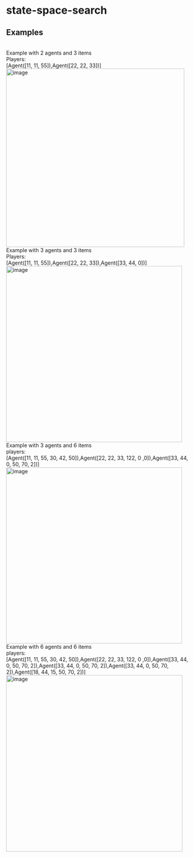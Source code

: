# state-space-search
## Examples
<br>
Example with 2 agents and 3 items <br>
Players: <br>
[Agent([11, 11, 55]),Agent([22, 22, 33])] 
 <br>
<img width="480" alt="image" src="https://user-images.githubusercontent.com/90526270/202851038-ef9ba7f1-7276-4db9-859f-27601f7e7b98.png">
<br>
Example with 3 agents and 3 items <br>
Players: <br>
[Agent([11, 11, 55]),Agent([22, 22, 33]),Agent([33, 44, 0])] 
 <br>
<img width="474" alt="image" src="https://user-images.githubusercontent.com/90526270/202851233-cd11a392-f55a-441d-8304-9aff2437d0b0.png">
<br>
Example with 3 agents and 6 items <br>
players: <br>
[Agent([11, 11, 55, 30, 42, 50]),Agent([22, 22, 33, 122, 0 ,0]),Agent([33, 44, 0, 50, 70, 2])] 
 <br>
<img width="474" alt="image" src="https://user-images.githubusercontent.com/90526270/202851344-121b415e-4aee-4662-88f7-945686c633cc.png">
<br>
Example with 6 agents and 6 items <br>
players: <br>
[Agent([11, 11, 55, 30, 42, 50]),Agent([22, 22, 33, 122, 0 ,0]),Agent([33, 44, 0, 50, 70, 2]),Agent([33, 44, 0, 50, 70, 2]),Agent([33, 44, 0, 50, 70, 2]),Agent([18, 44, 15, 50, 70, 2])]
<img width="475" alt="image" src="https://user-images.githubusercontent.com/90526270/202852731-a11cfe2f-bbff-4a62-859b-26734a76aa76.png">
